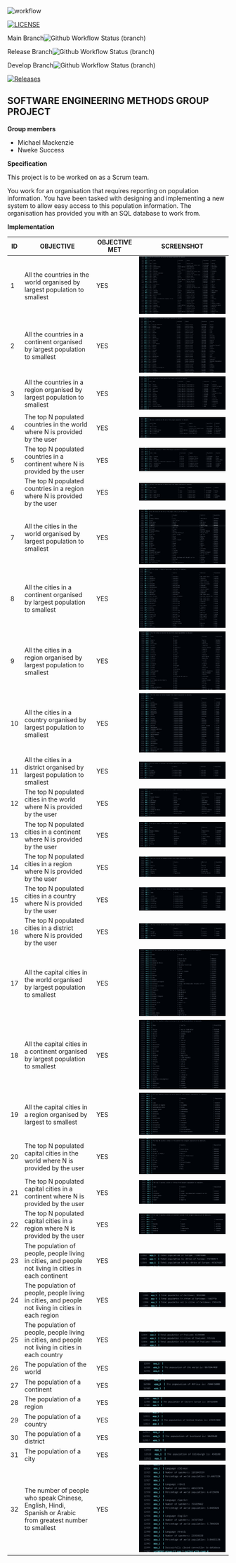 ![workflow](https://github.com/moi-kei/set08103_Group-11/actions/workflows/main.yml/badge.svg)

[![LICENSE](https://img.shields.io/github/license/moi-kei/set08103_Group-11.svg?style=flat-square)](https://github.com/moi-kei/set08103_Group-11/blob/master/LICENSE)

Main Branch![Github Workflow Status (branch)](https://img.shields.io/github/actions/workflow/status/moi-kei/set08103_Group-11/main.yml?branch=main)

Release Branch![Github Workflow Status (branch)](https://img.shields.io/github/actions/workflow/status/moi-kei/set08103_Group-11/main.yml?branch=release)

Develop Branch![Github Workflow Status (branch)](https://img.shields.io/github/actions/workflow/status/moi-kei/set08103_Group-11/main.yml?branch=develop)

[![Releases](https://img.shields.io/github/release/moi-kei/set08103_Group-11/all.svg?style=flat-square)](https://github.com/moi-kei/set08103_Group-11/releases)


**SOFTWARE ENGINEERING METHODS GROUP PROJECT**
------------------------------------------------------------------------------------------------

**Group members**
- Michael Mackenzie
- Nweke Success

**Specification**

This project is to be worked on as a Scrum team.

You work for an organisation that requires reporting on population information. You have been tasked with designing and implementing a new system to allow easy access to this population information. The organisation has provided you with an SQL database to work from.

**Implementation**


| ID | OBJECTIVE | OBJECTIVE MET | SCREENSHOT |
| -- | --------- | ------------- | ---------- |
| 1 | All the countries in the world organised by largest population to smallest | YES | ![](screenshots/1.png) |
| 2 | All the countries in a continent organised by largest population to smallest | YES | ![](screenshots/2.png) |
| 3 | All the countries in a region organised by largest population to smallest | YES | ![](screenshots/3.png) |
| 4 | The top N populated countries in the world where N is provided by the user | YES | ![](screenshots/4.png) | 
| 5 | The top N populated countries in a continent where N is provided by the user | YES | ![](screenshots/5.png) |
| 6 | The top N populated countries in a region where N is provided by the user | YES | ![](screenshots/6.png) |
| 7 | All the cities in the world organised by largest population to smallest | YES | ![](screenshots/7.png) |
| 8 | All the cities in a continent organised by largest population to smallest | YES | ![](screenshots/8.png) |
| 9 | All the cities in a region organised by largest population to smallest | YES | ![](screenshots/9.png) |
| 10 | All the cities in a country organised by largest population to smallest | YES | ![](screenshots/10.png) |
| 11 | All the cities in a district organised by largest population to smallest | YES | ![](screenshots/11.png) |
| 12 | The top N populated cities in the world where N is provided by the user | YES | ![](screenshots/12.png) |
| 13 | The top N populated cities in a continent where N is provided by the user | YES | ![](screenshots/13.png) |
| 14 | The top N populated cities in a region where N is provided by the user | YES | ![](screenshots/14.png) |
| 15 | The top N populated cities in a country where N is provided by the user | YES | ![](screenshots/15.png) |
| 16 | The top N populated cities in a district where N is provided by the user | YES | ![](screenshots/16.png) |
| 17 | All the capital cities in the world organised by largest population to smallest | YES | ![](screenshots/17.png) |
| 18 | All the capital cities in a continent organised by largest population to smallest | YES | ![](screenshots/18.png) |
| 19 | All the capital cities in a region organised by largest to smallest | YES | ![](screenshots/19.png) |
| 20 | The top N populated capital cities in the world where N is provided by the user | YES | ![](screenshots/20.png) |
| 21 | The top N populated capital cities in a continent where N is provided by the user | YES | ![](screenshots/21.png) |
| 22 | The top N populated capital cities in a region where N is provided by the user | YES | ![](screenshots/22.png) |
| 23 | The population of people, people living in cities, and people not living in cities in each continent | YES | ![](screenshots/23.png) |
| 24 | The population of people, people living in cities, and people not living in cities in each region | YES | ![](screenshots/24.png) |
| 25 | The population of people, people living in cities, and people not living in cities in each country | YES | ![](screenshots/25.png) |
| 26 | The population of the world | YES | ![](screenshots/26.png) |
| 27 | The population of a continent | YES | ![](screenshots/27.png) |
| 28 | The population of a region | YES | ![](screenshots/28.png) |
| 29 | The population of a country | YES | ![](screenshots/29.png) |
| 30 | The population of a district | YES | ![](screenshots/30.png) |
| 31 | The population of a city | YES | ![](screenshots/31.png) |
| 32 | The number of people who speak Chinese, English, Hindi, Spanish or Arabic from greatest number to smallest | YES | ![](screenshots/32.png) |
